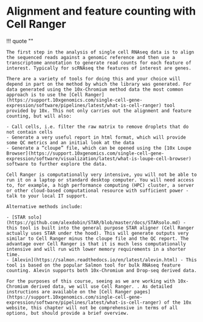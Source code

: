 # Alignment and feature counting with Cell Ranger

!!! quote ""

    The first step in the analysis of single cell RNAseq data is to align the sequenced reads against a genomic reference and then use a transcriptome annotation to generate read counts for each feature of interest. Typically for scRNAseq the features of interest are genes.
    
    There are a variety of tools for doing this and your choice will depend in part on the method by which the library was generated. For data generated using the 10x-Chromium method data the most common approach is to use the [Cell Ranger](https://support.10xgenomics.com/single-cell-gene-expression/software/pipelines/latest/what-is-cell-ranger) tool provided by 10x. This not only carries out the alignment and feature counting, but will also:
    
    - Call cells, i.e. filter the raw matrix to remove droplets that do not contain cells
    - Generate a very useful report in html format, which will provide some QC metrics and an initial look at the data
    - Generate a “cloupe” file, which can be opened using the [10x Loupe Browser](https://support.10xgenomics.com/single-cell-gene-expression/software/visualization/latest/what-is-loupe-cell-browser) software to further explore the data.
    
    Cell Ranger is computationally very intensive, you will not be able to run it on a laptop or standard desktop computer. You will need access to, for example, a high performance computing (HPC) cluster, a server or other cloud-based computational resource with sufficient power - talk to your local IT support.
    
    Alternative methods include:
    
    - [STAR solo](https://github.com/alexdobin/STAR/blob/master/docs/STARsolo.md) - this tool is built into the general purpose STAR aligner (Cell Ranger actually uses STAR under the hood). This will generate outputs very similar to Cell Ranger minus the cloupe file and the QC report. The advantage over Cell Ranger is that it is much less computationally intensive and will run with lower memory requirements in a shorter time.
    - [Alevin](https://salmon.readthedocs.io/en/latest/alevin.html) - This tool is based on the popular Salmon tool for bulk RNAseq feature counting. Alevin supports both 10x-Chromium and Drop-seq derived data.

    For the purposes of this course, seeing as we are working with 10x-Chromium derived data, we will use Cell Ranger. . As detailed instructions are available on the [Cell Ranger pages](https://support.10xgenomics.com/single-cell-gene-expression/software/pipelines/latest/what-is-cell-ranger) of the 10x website, this chapter will not be comprehensive in terms of all options, but should provide a brief overview.